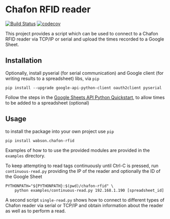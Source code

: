 Chafon RFID reader
==================

[![Build Status](https://travis-ci.org/wabson/chafon-rfid.svg?branch=master)](https://travis-ci.org/wabson/chafon-rfid)
[![codecov](https://codecov.io/gh/wabson/chafon-rfid/branch/master/graph/badge.svg)](https://codecov.io/gh/wabson/chafon-rfid)

This project provides a script which can be used to connect to a Chafon RFID reader
via TCP/IP or serial and upload the times recorded to a Google Sheet.

Installation
------------

Optionally, install pyserial (for serial communication) and Google client (for writing results to a spreadsheet) libs,
via `pip`

    pip install --upgrade google-api-python-client oauth2client pyserial

Follow the steps in the [Google Sheets API Python
Quickstart](https://developers.google.com/sheets/api/quickstart/python),
to allow times to be added to a spreadsheet (optional)

Usage
-----

to install the package into your own project use `pip`

    pip install wabson.chafon-rfid

Examples of how to to use the provided modules are provided in the `examples` directory.

To keep attempting to read tags continuously until Ctrl-C is pressed, run
`continuous-read.py` providing the IP of the reader and optionally the ID of the 
Google Sheet

    PYTHONPATH="${PYTHONPATH}:$(pwd)/chafon-rfid" \
        python examples/continuous-read.py 192.168.1.190 [spreadsheet_id]

A second script `single-read.py` shows how to connect to different types of Chafon 
reader via serial or TCP/IP and obtain information about the reader as well as to 
perform a read.
